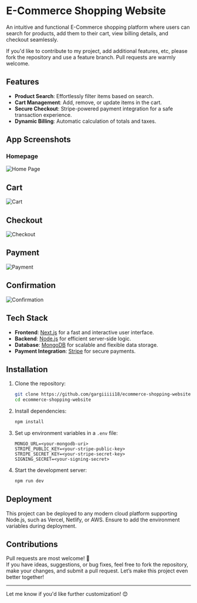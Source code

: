 # E-Commerce Shopping Website

An intuitive and functional E-Commerce shopping platform where users can search for products, add them to their cart, view billing details, and checkout seamlessly.

If you'd like to contribute to my project, add additional features, etc, please fork the repository and use a feature branch. Pull requests are warmly welcome.

## Features

- **Product Search**: Effortlessly filter items based on search.
- **Cart Management**: Add, remove, or update items in the cart.
- **Secure Checkout**: Stripe-powered payment integration for a safe transaction experience.
- **Dynamic Billing**: Automatic calculation of totals and taxes.

## App Screenshots

### Homepage
![Home Page](https://github.com/gargiiiii18/ecommerce-shopping-website/blob/main/public/webapp%20screenshots/homepage1.png)

## Cart
![Cart](https://github.com/gargiiiii18/ecommerce-shopping-website/blob/main/public/webapp%20screenshots/cart1.png)

## Checkout
![Checkout](https://github.com/gargiiiii18/ecommerce-shopping-website/blob/main/public/webapp%20screenshots/summary.png)

## Payment
![Payment](https://github.com/gargiiiii18/ecommerce-shopping-website/blob/main/public/webapp%20screenshots/payment.png)

## Confirmation
![Confirmation](https://github.com/gargiiiii18/ecommerce-shopping-website/blob/main/public/webapp%20screenshots/confirmation.png)

## Tech Stack

- **Frontend**: [Next.js](https://nextjs.org/) for a fast and interactive user interface.
- **Backend**: [Node.js](https://nodejs.org/) for efficient server-side logic.
- **Database**: [MongoDB](https://www.mongodb.com/) for scalable and flexible data storage.
- **Payment Integration**: [Stripe](https://stripe.com/) for secure payments.

## Installation

1. Clone the repository:
   ```bash
   git clone https://github.com/gargiiiii18/ecommerce-shopping-website
   cd ecommerce-shopping-website
   ```

2. Install dependencies:
   ```bash
   npm install
   ```

3. Set up environment variables in a `.env` file:
   ```plaintext
   MONGO_URL=<your-mongodb-uri>
   STRIPE_PUBLIC_KEY=<your-stripe-public-key>
   STRIPE_SECRET_KEY=<your-stripe-secret-key>
   SIGNING_SECRET=<your-signing-secret>
   ```

4. Start the development server:
   ```bash
   npm run dev
   ```

## Deployment

This project can be deployed to any modern cloud platform supporting Node.js, such as Vercel, Netlify, or AWS. Ensure to add the environment variables during deployment.

## Contributions

Pull requests are most welcome! 🎉  
If you have ideas, suggestions, or bug fixes, feel free to fork the repository, make your changes, and submit a pull request. Let’s make this project even better together!

---

Let me know if you'd like further customization! 😊
